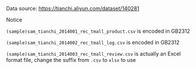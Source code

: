 Data source: https://tianchi.aliyun.com/dataset/140281

Notice

`(sample)sam_tianchi_2014001_rec_tmall_product.csv` is encoded in GB2312

`(sample)sam_tianchi_2014002_rec_tmall_log.csv` is encoded in GB2312

`(sample)sam_tianchi_2014003_rec_tmall_review.csv` is actually an Excel format file, change the suffix from `.csv` to `xlsx` to use